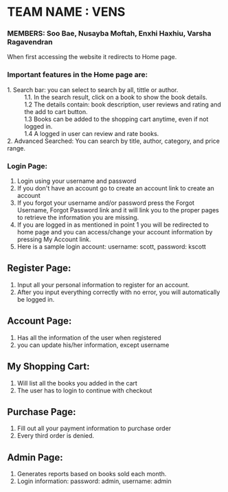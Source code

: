 # TEAM NAME : VENS

### MEMBERS: Soo Bae, Nusayba Moftah, Enxhi Haxhiu, Varsha Ragavendran

When first accessing the website it redirects to Home page.

### Important features in the Home page are:
<dl>
  <dt>1. Search bar: you can select to search by all, tittle or author.</dt>
  <dd>1.1. In the search result, click on a book to show the book details.</dd>
  <dd>1.2 The details contain: book description, user reviews and rating and the add to cart button.</dd>
  <dd>1.3 Books can be added to the shopping cart anytime, even if not logged in.</dd>
  <dd>1.4 A logged in user can review and rate books.</dd>
  
  <dt>2. Advanced Searched: You can search by title, author, category, and price range.</dt>
</dl>

### Login Page:

1. Login using your username and password
2. If you don't have an account go to create an account link to create an account
3. If you forgot your username and/or password press the Forgot Username, Forgot Password link and it will link you to the proper pages to retrieve the information you are missing.
4. If you are logged in as mentioned in point 1 you will be redirected to home page and you can access/change your account information by pressing My Account link.
5. Here is a sample login account: username: scott, password: kscott

## Register Page:
1. Input all your personal information to register for an account.
2. After you input everything correctly with no error, you will automatically be logged in.

## Account Page:
1. Has all the information of the user when registered
2. you can update his/her information, except username

## My Shopping Cart:
1. Will list all the books you added in the cart
2. The user has to login to continue with checkout

## Purchase Page:
1. Fill out all your payment information to purchase order
2. Every third order is denied.

## Admin Page:
1. Generates reports based on books sold each month.
2. Login information: password: admin, username: admin
